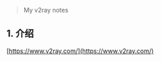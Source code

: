 > My v2ray notes

## 1. 介绍
[https://www.v2ray.com/](https://www.v2ray.com/)
<!--stackedit_data:
eyJwcm9wZXJ0aWVzIjoiZXh0ZW5zaW9uczpcbiAgcHJlc2V0Oi
BnZm1cbiIsImhpc3RvcnkiOlstOTM3NDA2OTYsLTc1MjI3MzI0
MCwxOTA1NjcwMDFdfQ==
-->